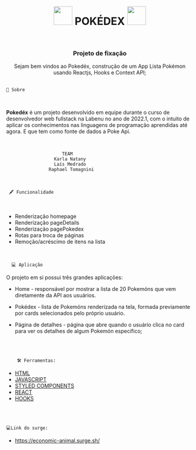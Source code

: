


<h1 align = "center"> <img src="https://cdn.emojidex.com/emoji/seal/redpokeball.png" width="50" height="50"  /> POKÉDEX <img src="https://cdn.emojidex.com/emoji/seal/redpokeball.png" width="50" height="50"  /> </h1>
</BR> <h3 align = "center"> Projeto de fixação</h3>



<p align = "center">Sejam bem vindos ao Pokedéx, construção de um App Lista Pokémon usando Reactjs, Hooks e Context API;
</BR>
</BR>

    🚨 Sobre 
</BR>


**Pokedéx** é um projeto desenvolvido em equipe durante o  curso de desenvolvedor web fullstack  na  Labenu no ano de 2022.1, com o intuito de aplicar os conhecimentos nas linguagens de programação aprendidas até agora. E que tem como fonte de dados a Poke Api.
</BR>

</BR>

                         TEAM    
                      Karla Natany
                      Laís Medrado
                    Raphael Tomagnini


 

 

 </BR>  

     🖋 Funcionalidade
</BR>

-  Renderização homepage
-  Renderização pageDetails
-  Renderização pagePokedex
-  Rotas para troca de páginas
-  Remoção/acréscimo de itens na lista



 </BR>  

      💻 Aplicação

O projeto em si possui três grandes aplicações:

-  Home -  responsável por mostrar a lista de 20 Pokemóns que vem diretamente da API aos usuários.

- Pokédex - lista de Pokemóns renderizada na tela,
formada previamente por cards selecionados pelo próprio usuário.

- Página de detalhes - página que abre quando  o usuário clica no card para ver os detalhes de algum Pokemón específico; 

</br>
</br>

        🛠 Ferramentas:


- [HTML](https://www.learn-html.org/)
- [JAVASCRIPT](https://www.javascript.com/)
- [STYLED COMPONENTS](https://styled-components.com/)
- [REACT](https://pt-br.reactjs.org/)
- [HOOKS](https://pt-br.reactjs.org/docs/hooks-intro.html)

</BR>
</BR>



    💻Link do surge:
- https://economic-animal.surge.sh/
    



